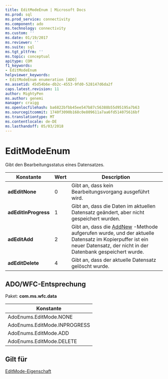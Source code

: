 ```yaml
---
title: EditModeEnum | Microsoft Docs
ms.prod: sql
ms.prod_service: connectivity
ms.component: ado
ms.technology: connectivity
ms.custom: ''
ms.date: 01/19/2017
ms.reviewer: ''
ms.suite: sql
ms.tgt_pltfrm: ''
ms.topic: conceptual
apitype: COM
f1_keywords:
- EditModeEnum
helpviewer_keywords:
- EditModeEnum enumeration [ADO]
ms.assetid: 45d54b6e-db2c-4553-9fd0-528147d6da2f
caps.latest.revision: 11
author: MightyPen
ms.author: genemi
manager: craigg
ms.openlocfilehash: ba6822bfbb45ee547b87c56388b55d95195a7b63
ms.sourcegitcommit: 1740f3090b168c0e809611a7aa6fd514075616bf
ms.translationtype: MT
ms.contentlocale: de-DE
ms.lasthandoff: 05/03/2018
---
```

# <a name="editmodeenum"></a>EditModeEnum
Gibt den Bearbeitungsstatus eines Datensatzes.  
  
|Konstante|Wert|Description|  
|--------------|-----------|-----------------|  
|**adEditNone**|0|Gibt an, dass kein Bearbeitungsvorgang ausgeführt wird.|  
|**adEditInProgress**|1|Gibt an, dass die Daten im aktuellen Datensatz geändert, aber nicht gespeichert wurden.|  
|**adEditAdd**|2|Gibt an, dass die [AddNew](../../../ado/reference/ado-api/addnew-method-ado.md) -Methode aufgerufen wurde, und der aktuelle Datensatz im Kopierpuffer ist ein neuer Datensatz, der nicht in der Datenbank gespeichert wurde.|  
|**adEditDelete**|4|Gibt an, dass der aktuelle Datensatz gelöscht wurde.|  
  
## <a name="adowfc-equivalent"></a>ADO/WFC-Entsprechung  
 Paket: **com.ms.wfc.data**  
  
|Konstante|  
|--------------|  
|AdoEnums.EditMode.NONE|  
|AdoEnums.EditMode.INPROGRESS|  
|AdoEnums.EditMode.ADD|  
|AdoEnums.EditMode.DELETE|  
  
## <a name="applies-to"></a>Gilt für  
 [EditMode-Eigenschaft](../../../ado/reference/ado-api/editmode-property.md)
